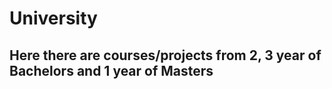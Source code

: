 # University

## Here there are courses/projects from 2, 3 year of Bachelors and 1 year of Masters 
